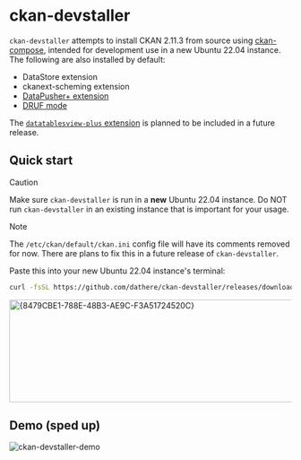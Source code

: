 # ckan-devstaller

`ckan-devstaller` attempts to install CKAN 2.11.3 from source using [ckan-compose](https://github.com/tino097/ckan-compose), intended for development use in a new Ubuntu 22.04 instance. The following are also installed by default:

- DataStore extension
- ckanext-scheming extension
- [DataPusher+ extension](https://github.com/dathere/datapusher-plus)
- [DRUF mode](https://github.com/dathere/datapusher-plus?tab=readme-ov-file#druf-dataset-resource-upload-first-workflow)

The [`datatablesview-plus` extension](https://github.com/dathere/ckanext-datatables-plus) is planned to be included in a future release.

## Quick start

> [!CAUTION]
> Make sure `ckan-devstaller` is run in a **new** Ubuntu 22.04 instance. Do NOT run `ckan-devstaller` in an existing instance that is important for your usage.

> [!NOTE]  
> The `/etc/ckan/default/ckan.ini` config file will have its comments removed for now. There are plans to fix this in a future release of `ckan-devstaller`.

Paste this into your new Ubuntu 22.04 instance's terminal:

```bash
curl -fsSL https://github.com/dathere/ckan-devstaller/releases/download/0.1.0/install.bash | bash
```

<img width="1271" height="183" alt="{8479CBE1-788E-48B3-AE9C-F3A51724520C}" src="https://github.com/user-attachments/assets/86373a89-895b-403c-a699-0cf3865ee100" />

## Demo (sped up)

![ckan-devstaller-demo](https://github.com/user-attachments/assets/9fc388ab-e044-4453-ae49-7d7f31065fe3)
